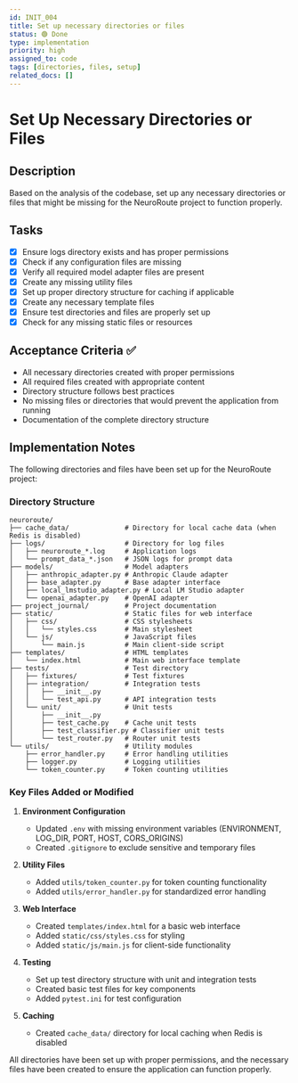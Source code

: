 ```yaml
---
id: INIT_004
title: Set up necessary directories or files
status: 🟢 Done
type: implementation
priority: high
assigned_to: code
tags: [directories, files, setup]
related_docs: []
---
```


# Set Up Necessary Directories or Files

## Description

Based on the analysis of the codebase, set up any necessary directories or files that might be missing for the NeuroRoute project to function properly.

## Tasks

- [x] Ensure logs directory exists and has proper permissions
- [x] Check if any configuration files are missing
- [x] Verify all required model adapter files are present
- [x] Create any missing utility files
- [x] Set up proper directory structure for caching if applicable
- [x] Create any necessary template files
- [x] Ensure test directories and files are properly set up
- [x] Check for any missing static files or resources

## Acceptance Criteria ✅

- All necessary directories created with proper permissions
- All required files created with appropriate content
- Directory structure follows best practices
- No missing files or directories that would prevent the application from running
- Documentation of the complete directory structure

## Implementation Notes

The following directories and files have been set up for the NeuroRoute project:

### Directory Structure

```
neuroroute/
├── cache_data/              # Directory for local cache data (when Redis is disabled)
├── logs/                    # Directory for log files
│   ├── neuroroute_*.log     # Application logs
│   └── prompt_data_*.json   # JSON logs for prompt data
├── models/                  # Model adapters
│   ├── anthropic_adapter.py # Anthropic Claude adapter
│   ├── base_adapter.py      # Base adapter interface
│   ├── local_lmstudio_adapter.py # Local LM Studio adapter
│   └── openai_adapter.py    # OpenAI adapter
├── project_journal/         # Project documentation
├── static/                  # Static files for web interface
│   ├── css/                 # CSS stylesheets
│   │   └── styles.css       # Main stylesheet
│   └── js/                  # JavaScript files
│       └── main.js          # Main client-side script
├── templates/               # HTML templates
│   └── index.html           # Main web interface template
├── tests/                   # Test directory
│   ├── fixtures/            # Test fixtures
│   ├── integration/         # Integration tests
│   │   ├── __init__.py
│   │   └── test_api.py      # API integration tests
│   └── unit/                # Unit tests
│       ├── __init__.py
│       ├── test_cache.py    # Cache unit tests
│       ├── test_classifier.py # Classifier unit tests
│       └── test_router.py   # Router unit tests
└── utils/                   # Utility modules
    ├── error_handler.py     # Error handling utilities
    ├── logger.py            # Logging utilities
    └── token_counter.py     # Token counting utilities
```

### Key Files Added or Modified

1. **Environment Configuration**
   - Updated `.env` with missing environment variables (ENVIRONMENT, LOG_DIR, PORT, HOST, CORS_ORIGINS)
   - Created `.gitignore` to exclude sensitive and temporary files

2. **Utility Files**
   - Added `utils/token_counter.py` for token counting functionality
   - Added `utils/error_handler.py` for standardized error handling

3. **Web Interface**
   - Created `templates/index.html` for a basic web interface
   - Added `static/css/styles.css` for styling
   - Added `static/js/main.js` for client-side functionality

4. **Testing**
   - Set up test directory structure with unit and integration tests
   - Created basic test files for key components
   - Added `pytest.ini` for test configuration

5. **Caching**
   - Created `cache_data/` directory for local caching when Redis is disabled

All directories have been set up with proper permissions, and the necessary files have been created to ensure the application can function properly.
